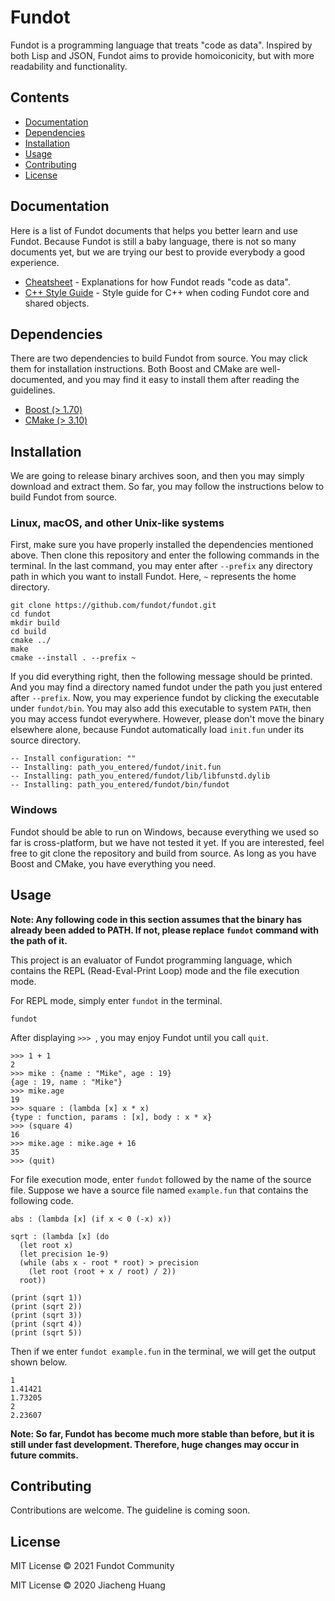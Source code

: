 # Fundot

Fundot is a  programming language that treats "code as data". Inspired by both Lisp and JSON, Fundot aims to provide homoiconicity, but with more readability and functionality.

## Contents

* [Documentation](#Documentation)
* [Dependencies](#Dependencies)
* [Installation](#Installation)
* [Usage](#Usage)
* [Contributing](#Contributing)
* [License](#License)

## Documentation

Here is a list of Fundot documents that helps you better learn and use Fundot. Because Fundot is still a baby language, there is not so many documents yet, but we are trying our best to provide everybody a good experience.

* [Cheatsheet](doc/cheatsheet.md) - Explanations for how Fundot reads "code as data".
* [C++ Style Guide](doc/cpp_style.md) - Style guide for C++ when coding Fundot core and shared objects.

## Dependencies

There are two dependencies to build Fundot from source. You may click them for installation instructions. Both Boost and CMake are well-documented, and you may find it easy to install them after reading the guidelines.

* [Boost (> 1.70)](https://www.boost.org/doc/libs/1_75_0/more/getting_started/index.html)
* [CMake (> 3.10)](https://cmake.org/install/)

## Installation

We are going to release binary archives soon, and then you may simply download and extract them. So far, you may follow the instructions below to build Fundot from source.

### Linux, macOS, and other Unix-like systems

First, make sure you have properly installed the dependencies mentioned above. Then clone this repository and enter the following commands in the terminal. In the last command, you may enter after `--prefix` any directory path in which you want to install Fundot. Here, `~` represents the home directory.

```shell
git clone https://github.com/fundot/fundot.git
cd fundot
mkdir build
cd build
cmake ../
make
cmake --install . --prefix ~
```
If you did everything right, then the following message should be printed. And you may find a directory named fundot under the path you just entered after `--prefix`. Now, you may experience fundot by clicking the executable under `fundot/bin`. You may also add this executable to system `PATH`, then you may access fundot everywhere. However, please don't move the binary elsewhere alone, because Fundot automatically load `init.fun` under its source directory.

```shell
-- Install configuration: ""
-- Installing: path_you_entered/fundot/init.fun
-- Installing: path_you_entered/fundot/lib/libfunstd.dylib
-- Installing: path_you_entered/fundot/bin/fundot
```

### Windows

Fundot should be able to run on Windows, because everything we used so far is cross-platform, but we have not tested it yet. If you are interested, feel free to git clone the repository and build from source. As long as you have Boost and CMake, you have everything you need.

## Usage

**Note: Any following code in this section assumes that the binary has already been added to PATH. If not, please replace `fundot` command with the path of it.**

This project is an evaluator of Fundot programming language, which contains the REPL (Read-Eval-Print Loop) mode and the file execution mode.

For REPL mode, simply enter `fundot` in the terminal.

```shell
fundot
```
After displaying `>>> `, you may enjoy Fundot until you call `quit`.

```Fundot
>>> 1 + 1
2
>>> mike : {name : "Mike", age : 19}
{age : 19, name : "Mike"} 
>>> mike.age
19
>>> square : (lambda [x] x * x)
{type : function, params : [x], body : x * x}
>>> (square 4)
16
>>> mike.age : mike.age + 16
35
>>> (quit)
```
For file execution mode, enter `fundot` followed by the name of the source file. Suppose we have a source file named `example.fun` that contains the following code.

```Fundot
abs : (lambda [x] (if x < 0 (-x) x))

sqrt : (lambda [x] (do
  (let root x)
  (let precision 1e-9)
  (while (abs x - root * root) > precision
    (let root (root + x / root) / 2))
  root))

(print (sqrt 1))
(print (sqrt 2))
(print (sqrt 3))
(print (sqrt 4))
(print (sqrt 5))
```
Then if we enter `fundot example.fun` in the terminal, we will get the output shown below.

```
1
1.41421
1.73205
2
2.23607
```
**Note: So far, Fundot has become much more stable than before, but it is still under fast development. Therefore, huge changes may occur in future commits.**

## Contributing

Contributions are welcome. The guideline is coming soon.

## License

MIT License © 2021 Fundot Community

MIT License © 2020 Jiacheng Huang

